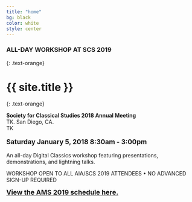 ```yaml
---
title: "home"
bg: black
color: white
style: center
---
```


### ALL-DAY WORKSHOP AT SCS 2019
{: .text-orange}

<span class="fa-stack subtlecircle" style="font-size:100px; background:rgba(255,166,0,0.1)">
  <i class="fa fa-circle fa-stack-2x text-white"></i>
  <i class="fa fa-laptop fa-stack-1x text-orange"></i>
</span>

# {{ site.title }}
{: .text-orange}

<p><b>Society for Classical Studies 2018 Annual Meeting</b><br/>
     TK. San Diego, CA.<br/>
     TK<br/>
     <br/>
     <b style="font-size: 125%;">Saturday January 5, 2018 8:30am - 3:00pm</b><br/><br/>
 An all-day Digital Classics workshop featuring presentations, demonstrations, and lightning talks.<br/>

 <p class="callout">WORKSHOP OPEN TO ALL AIA/SCS 2019 ATTENDEES • NO ADVANCED SIGN-UP REQUIRED</p>

 <p><a href="#"><b style="font-size: 125%;">View the AMS 2019 schedule here.</b></a></p>
